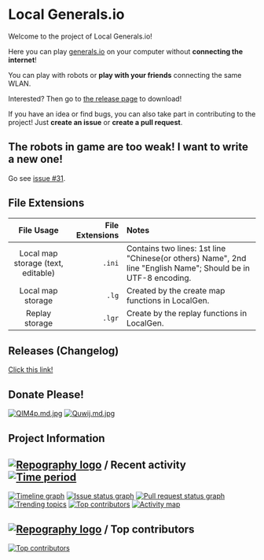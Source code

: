 # Local Generals.io

Welcome to the project of Local Generals.io!

Here you can play [generals.io](http://generals.io) on your computer without **connecting the internet**!

You can play with robots or **play with your friends** connecting the same WLAN.

Interested? Then go to [the release page](http://github.com/LocalGen-dev/LocalGen-new/releases) to download!

If you have an idea or find bugs, you can also take part in contributing to the project! Just **create an issue** or **create a pull request**.

## The robots in game are too weak! I want to write a new one!

Go see [issue #31](issue/31).

## File Extensions

|             File Usage             | File Extensions | Notes                                                                                                        |
| :--------------------------------: | --------------: | :----------------------------------------------------------------------------------------------------------- |
| Local map storage (text, editable) |          `.ini` | Contains two lines: 1st line "Chinese(or others) Name", 2nd line "English Name"; Should be in UTF-8 encoding. |
|         Local map storage          |           `.lg` | Created by the create map functions in LocalGen.                                                             |
|           Replay storage           |          `.lgr` | Create by the replay functions in LocalGen.                                                                  |

## Releases (Changelog)

[Click this link!](http://github.com/LocalGen-dev/LocalGen-new/releases)

## Donate Please!

[![QIM4p.md.jpg](https://i.imgtg.com/2023/01/19/QIM4p.md.jpg)](https://imgtg.com/image/QIM4p)
[![Quwij.md.jpg](https://i.imgtg.com/2023/01/19/Quwij.md.jpg)](https://imgtg.com/image/Quwij)

## Project Information

## [![Repography logo](https://images.repography.com/logo.svg)](https://repography.com) / Recent activity [![Time period](https://images.repography.com/39584401/LocalGen-dev/LocalGen-new/recent-activity/3gjEtdpgx0E_lec-eyUw5_Cib-zwgYr7YmsAoe3QrQk/mHHxcguoyNmZDMSMlPte9ti9eo9YZMaKNI3LXAlFrb8_badge.svg)](https://repography.com)

[![Timeline graph](https://images.repography.com/39584401/LocalGen-dev/LocalGen-new/recent-activity/3gjEtdpgx0E_lec-eyUw5_Cib-zwgYr7YmsAoe3QrQk/mHHxcguoyNmZDMSMlPte9ti9eo9YZMaKNI3LXAlFrb8_timeline.svg)](https://github.com/LocalGen-dev/LocalGen-new/commits)
[![Issue status graph](https://images.repography.com/39584401/LocalGen-dev/LocalGen-new/recent-activity/3gjEtdpgx0E_lec-eyUw5_Cib-zwgYr7YmsAoe3QrQk/mHHxcguoyNmZDMSMlPte9ti9eo9YZMaKNI3LXAlFrb8_issues.svg)](https://github.com/LocalGen-dev/LocalGen-new/issues)
[![Pull request status graph](https://images.repography.com/39584401/LocalGen-dev/LocalGen-new/recent-activity/3gjEtdpgx0E_lec-eyUw5_Cib-zwgYr7YmsAoe3QrQk/mHHxcguoyNmZDMSMlPte9ti9eo9YZMaKNI3LXAlFrb8_prs.svg)](https://github.com/LocalGen-dev/LocalGen-new/pulls)
[![Trending topics](https://images.repography.com/39584401/LocalGen-dev/LocalGen-new/recent-activity/3gjEtdpgx0E_lec-eyUw5_Cib-zwgYr7YmsAoe3QrQk/mHHxcguoyNmZDMSMlPte9ti9eo9YZMaKNI3LXAlFrb8_words.svg)](https://github.com/LocalGen-dev/LocalGen-new/commits)
[![Top contributors](https://images.repography.com/39584401/LocalGen-dev/LocalGen-new/recent-activity/3gjEtdpgx0E_lec-eyUw5_Cib-zwgYr7YmsAoe3QrQk/mHHxcguoyNmZDMSMlPte9ti9eo9YZMaKNI3LXAlFrb8_users.svg)](https://github.com/LocalGen-dev/LocalGen-new/graphs/contributors)
[![Activity map](https://images.repography.com/39584401/LocalGen-dev/LocalGen-new/recent-activity/3gjEtdpgx0E_lec-eyUw5_Cib-zwgYr7YmsAoe3QrQk/mHHxcguoyNmZDMSMlPte9ti9eo9YZMaKNI3LXAlFrb8_map.svg)](https://github.com/LocalGen-dev/LocalGen-new/commits)

## [![Repography logo](https://images.repography.com/logo.svg)](https://repography.com) / Top contributors

[![Top contributors](https://images.repography.com/39584401/LocalGen-dev/LocalGen-new/top-contributors/3gjEtdpgx0E_lec-eyUw5_Cib-zwgYr7YmsAoe3QrQk/mHHxcguoyNmZDMSMlPte9ti9eo9YZMaKNI3LXAlFrb8_table.svg)](https://github.com/LocalGen-dev/LocalGen-new/graphs/contributors)
